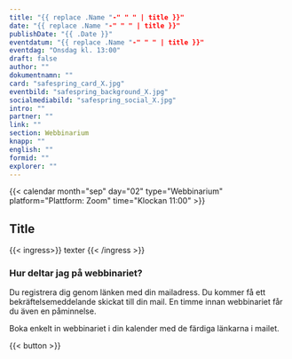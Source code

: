 ```yaml
---
title: "{{ replace .Name "-" " " | title }}"
date: "{{ replace .Name "-" " " | title }}"
publishDate: "{{ .Date }}"
eventdatum: "{{ replace .Name "-" " " | title }}"
eventdag: "Onsdag kl. 13:00"
draft: false
author: ""
dokumentnamn: ""
card: "safespring_card_X.jpg"
eventbild: "safespring_background_X.jpg"
socialmediabild: "safespring_social_X.jpg"
intro: ""
partner: ""
link: ""
section: Webbinarium
knapp: ""
english: ""
formid: ""
explorer: ""
---
```


{{< calendar month="sep" day="02" type="Webbinarium" platform="Plattform: Zoom" time="Klockan 11:00" >}}

## Title

{{< ingress>}}
texter
{{< /ingress >}}

### Hur deltar jag på webbinariet?
Du registrera dig genom länken med din mailadress. Du kommer få ett bekräftelsemeddelande skickat till din mail. En timme innan webbinariet får du även en påminnelse.

Boka enkelt in webbinariet i din kalender med de färdiga länkarna i mailet.

{{< button >}}
